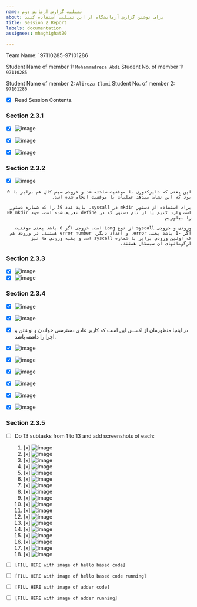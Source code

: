```yaml
---
name: تمپلیت گزارش آزمایش دوم
about: برای نوشتن گزارش آزمایشگاه از این تمپلیت استفاده کنید
title: Session 2 Report
labels: documentation
assignees: mhaghighat20

---
```


Team Name: `97110285-97101286

Student Name of member 1: `Mohammadreza Abdi`
Student No. of member 1: `97110285`

Student Name of member 2: `Alireza Ilami`
Student No. of member 2: `97101286`

- [x] Read Session Contents.

### Section 2.3.1

- [x] ![image](https://user-images.githubusercontent.com/45389577/127536598-15f741b7-6207-433e-9372-8d2453d09932.png)
- [x] ![image](https://user-images.githubusercontent.com/45389577/127537245-d44b181c-4c68-4b1f-a7ae-e19dba275eab.png)
- [x] ![image](https://user-images.githubusercontent.com/45389577/127537284-93257f2f-f1bb-49b7-b3a7-2ab82684aebe.png)


### Section 2.3.2
- [x] ![image](https://user-images.githubusercontent.com/45389577/127544542-d15ca902-cc6d-424c-8e3b-732a9a6ca32a.png)

<div dir="rtl">

    این یعنی که دایرکتوری با موفقیت ساخته شد و خروجی سیس کال هم برابر با 0 بود که این نشان میدهد عملیات با موفقیت انجام شده است.

    برای استفاده از دستور mkdir در syscall، باید عدد 39 را که شماره دستور است وارد کنیم یا از نام دستور که در define تعریف شده است، خود NR_mkdir را بیاوریم

    ورودی و خروجی syscall از نوع Long است. خروجی اگر 0 باشد یعنی موفقیت. اگر -1 باشد یعنی error. و اعداد دیگر، error number هستند. در ورودی هم که اولین ورودی برابر با شماره syscall است و بقیه ورودی ها نیز آرگومانهای آن سیسکال هستند.

</div>

### Section 2.3.3
- [x] ![image](https://user-images.githubusercontent.com/45389577/127548160-452814d6-92a4-4d8d-86cb-52a1beae71d7.png)
- [x] ![image](https://user-images.githubusercontent.com/45389577/127548191-a4f01cfd-6e3e-4542-be45-c3118041699e.png)

### Section 2.3.4
- [x] ![image](https://user-images.githubusercontent.com/45389577/127552831-2dda5ec0-5633-4cc7-a4ce-bd179242c302.png)
- [x] ![image](https://user-images.githubusercontent.com/45389577/127552914-3df645a9-73a4-4c8e-8c1d-2163012b55a3.png)
- [x] در اینجا منظورمان از اکسس این است که کاربر عادی دسترسی خواندن و نوشتن و اجرا را داشته باشد.

- [x] ![image](https://user-images.githubusercontent.com/45389577/127558494-d7cd1b3c-81d7-4fbc-85cb-9b447564528f.png)
- [x] ![image](https://user-images.githubusercontent.com/45389577/127558574-15ad48dc-e410-4944-864a-7acbf897c333.png)

- [x] ![image](https://user-images.githubusercontent.com/45389577/127553798-98524c76-ba0a-446a-aeba-a10b3b0afc1f.png)
- [x] ![image](https://user-images.githubusercontent.com/45389577/127553856-41634138-9afe-4917-be5d-7e15c4362d82.png)

- [x] ![image](https://user-images.githubusercontent.com/45389577/127560561-27576497-0399-4091-af51-95b3bf5882c8.png)
- [x] ![image](https://user-images.githubusercontent.com/45389577/127560625-3a4eef43-5285-44b5-b833-0b3bd4a46faa.png)

### Section 2.3.5

- [ ] Do 13 subtasks from 1 to 13 and add screenshots of each:
    1. [x] ![image](https://user-images.githubusercontent.com/45389577/127630042-b1d6a064-f9a3-46ea-afbc-33a8de6757ec.png)
    2. [x] ![image](https://user-images.githubusercontent.com/45389577/127630229-820f4316-52c2-4f2d-b2ee-633f8b6b546d.png)
    3. [x] ![image](https://user-images.githubusercontent.com/45389577/127630395-d4c94489-097a-4c25-b3fa-9339aa33557c.png)
    4. [x] ![image](https://user-images.githubusercontent.com/45389577/127630583-91deaec4-187b-48b8-8271-6503024bc5b1.png)
    4. [x] ![image](https://user-images.githubusercontent.com/45389577/127630770-189c3577-cc0a-4b60-9bd4-249f9ff74402.png)
    5. [x] ![image](https://user-images.githubusercontent.com/45389577/127630846-9b485a36-f9f3-47d5-bfac-5443ea69f48c.png)
    6. [x] ![image](https://user-images.githubusercontent.com/45389577/127631045-d09aaf5f-1021-4b1d-89fe-bcc135574d6f.png)
    6. [x] ![image](https://user-images.githubusercontent.com/45389577/127631166-24b1eadb-c37b-4d83-96e4-df89c508a632.png)
    7. [x] ![image](https://user-images.githubusercontent.com/45389577/127631451-0c793fb1-9a84-4d86-8958-9ba21958946a.png)
    8. [x] ![image](https://user-images.githubusercontent.com/45389577/127631694-143b081a-48a8-4ba9-9f4b-bdb6540e474c.png)
    9. [x] ![image](https://user-images.githubusercontent.com/45389577/127631864-a2e76aab-bee1-47e1-aac8-efeb8cd6a143.png)
    10. [x] ![image](https://user-images.githubusercontent.com/45389577/127632328-666bfa34-d7ae-4cdc-a939-b85d8a133bbd.png)
    10. [x] ![image](https://user-images.githubusercontent.com/45389577/127632687-2abad3eb-363a-403f-964c-3fd82bf993bc.png)
    11. [x] ![image](https://user-images.githubusercontent.com/45389577/127635943-484fd930-b9c2-4afc-8fcc-d4d2f476fd10.png)
    12. [x] ![image](https://user-images.githubusercontent.com/45389577/127636696-bf6d27db-d7d9-4359-a386-3c218783fa33.png)
    13. [x] ![image](https://user-images.githubusercontent.com/45389577/127637127-5c9ab320-e960-4255-9bac-a89354a5fdb9.png)
    13. [x] ![image](https://user-images.githubusercontent.com/45341111/127639864-f7a287c9-a796-4404-961d-1cae8eec5a6d.png)
    13. [x] ![image](https://user-images.githubusercontent.com/45341111/127640150-2fbe0843-5b84-4f53-b6b5-b80d47c1ea7b.png)     


- [ ] `[FILL HERE with image of hello based code]`
- [ ] `[FILL HERE with image of hello based code running]`

- [ ] `[FILL HERE with image of adder code]`
- [ ] `[FILL HERE with image of adder running]`
